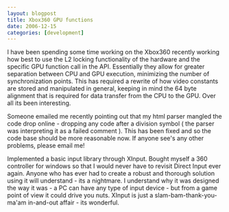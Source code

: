 ```yaml
---
layout: blogpost
title: Xbox360 GPU functions
date: 2006-12-15
categories: [development]
---
```

I have been spending some time working on the Xbox360 recently working how best to use the L2 locking functionality of the hardware and the specific GPU function call in the API. Essentially they allow for greater separation between CPU and GPU execution, minimizing the number of synchronization points. This has required a rewrite of how video constants are stored and manipulated in general, keeping in mind the 64 byte alignment that is required for data transfer from the CPU to the GPU. Over all its been interesting. 

Someone emailed me recently pointing out that my html parser mangled the code drop online - dropping any code after a division symbol ( the parser was interpreting it as a failed comment ). This has been fixed and so the code base should be more reasonable now. If anyone see's any other problems, please email me! 

Implemented a basic input library through XInput. Bought myself a 360 controller for windows so that I would never have to revisit Direct Input ever again. Anyone who has ever had to create a robust and thorough solution using it will understand - its a nightmare. I understand why it was designed the way it was - a PC can have any type of input device - but from a game point of view it could drive you nuts. XInput is just a slam-bam-thank-you-ma'am in-and-out affair - its wonderful.

